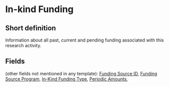 # In-kind Funding
## Short definition
Information about all past, current and pending funding associated with this research activity.
## Fields
(other fields not mentioned in any template):
[Funding Source ID](../Object-Fields/In-kind%20Funding/Funding%20Source%20ID.md),
[Funding Source Program](../Object-Fields/In-kind%20Funding/Funding%20Source%20Program.md),
[In-Kind Funding Type](../Object-Fields/In-kind%20Funding/In-Kind%20Funding%20Type.md),
[Periodic Amounts](../Object-Fields/In-kind%20Funding/Periodic%20Amounts.md),

